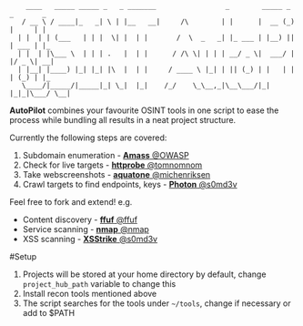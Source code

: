         ____   _____ _____ _   _ _______                 _        _____ _ _       _   
       / __ \ / ____|_   _| \ | |__   __|     /\        | |      |  __ (_) |     | |  
      | |  | | (___   | | |  \| |  | |       /  \  _   _| |_ ___ | |__) || | ___ | |_  
      | |  | |\___ \  | | | .   |  | |      / /\ \| | | | __/ _ \|  ___/ | |/ _ \| __|
      | |__| |____) |_| |_| |\  |  | |     / ____ \ |_| | || (_) | |   | | | (_) | |_ 
       \____/|_____/|_____|_| \_|  |_|    /_/    \_\__,_|\__\___/|_|   |_|_|\___/ \__|
                                                                                 
                                                                                 
__AutoPilot__ combines your favourite OSINT tools in one script to ease the process while bundling all results in a neat project structure.

Currently the following steps are covered:

 <ol>
  <li>Subdomain enumeration - <a href="https://github.com/OWASP/Amass"><b>Amass</b> @OWASP</a></li>
  <li>Check for live targets - <a href="https://github.com/tomnomnom/httprobe"><b>httprobe</b> @tomnomnom</a></li>
  <li>Take webscreenshots - <a href="https://github.com/michenriksen/aquatone"><b>aquatone</b> @michenriksen </a></li>
  <li>Crawl targets to find endpoints, keys - <a href="https://github.com/s0md3v/Photon"><b>Photon</b> @s0md3v</a></li>
</ol>

Feel free to fork and extend! e.g.

<ul>
  <li>Content discovery - <a href="https://github.com/ffuf/ffuf"><b>ffuf</b> @ffuf</a></li>
  <li>Service scanning - <a href="https://github.com/nmap/nmap"><b>nmap</b> @nmap</a></li>
  <li>XSS scanning - <a href="https://github.com/s0md3v/XSStrike"><b>XSStrike</b> @s0md3v</a></li>
</ul>

#Setup
1. Projects will be stored at your home directory by default, change `project_hub_path` variable to change this
2. Install recon tools mentioned above
3. The script searches for the tools under `~/tools`, change if necessary or add to $PATH
